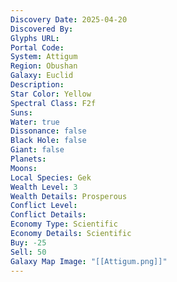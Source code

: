 ```yaml
---
Discovery Date: 2025-04-20
Discovered By:
Glyphs URL:
Portal Code:
System: Attigum
Region: Obushan
Galaxy: Euclid
Description:
Star Color: Yellow
Spectral Class: F2f
Suns:
Water: true
Dissonance: false
Black Hole: false
Giant: false
Planets:
Moons:
Local Species: Gek
Wealth Level: 3
Wealth Details: Prosperous
Conflict Level:
Conflict Details:
Economy Type: Scientific
Economy Details: Scientific
Buy: -25
Sell: 50
Galaxy Map Image: "[[Attigum.png]]"
---
```


